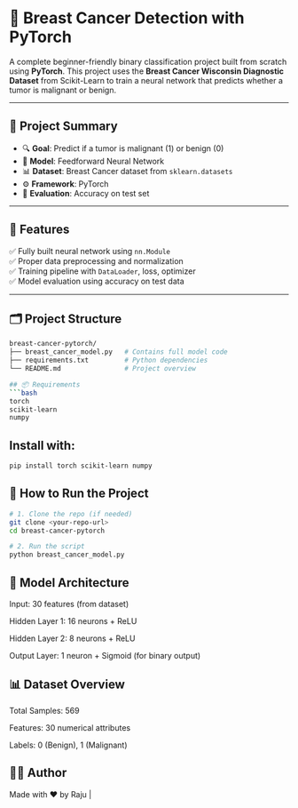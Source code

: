 # 🧠 Breast Cancer Detection with PyTorch

A complete beginner-friendly binary classification project built from scratch using **PyTorch**. This project uses the **Breast Cancer Wisconsin Diagnostic Dataset** from Scikit-Learn to train a neural network that predicts whether a tumor is malignant or benign.

---

## 📌 Project Summary

- 🔍 **Goal**: Predict if a tumor is malignant (1) or benign (0)
- 🧱 **Model**: Feedforward Neural Network
- 📊 **Dataset**: Breast Cancer dataset from `sklearn.datasets`
- ⚙️ **Framework**: PyTorch
- 🎯 **Evaluation**: Accuracy on test set

---

## 🚀 Features

✅ Fully built neural network using `nn.Module`  
✅ Proper data preprocessing and normalization  
✅ Training pipeline with `DataLoader`, loss, optimizer  
✅ Model evaluation using accuracy on test data  

---

## 🗂️ Project Structure

```bash
breast-cancer-pytorch/
├── breast_cancer_model.py   # Contains full model code
├── requirements.txt         # Python dependencies
└── README.md                # Project overview

## 📦 Requirements
```bash
torch
scikit-learn
numpy
```

## Install with:

```bash
pip install torch scikit-learn numpy
```

## 🧪 How to Run the Project
```bash
# 1. Clone the repo (if needed)
git clone <your-repo-url>
cd breast-cancer-pytorch

# 2. Run the script
python breast_cancer_model.py
```

## 🧠 Model Architecture
Input: 30 features (from dataset)

Hidden Layer 1: 16 neurons + ReLU

Hidden Layer 2: 8 neurons + ReLU

Output Layer: 1 neuron + Sigmoid (for binary output)

## 📊 Dataset Overview
Total Samples: 569

Features: 30 numerical attributes

Labels: 0 (Benign), 1 (Malignant)

## 👨‍💻 Author
Made with ❤️ by Raju |
